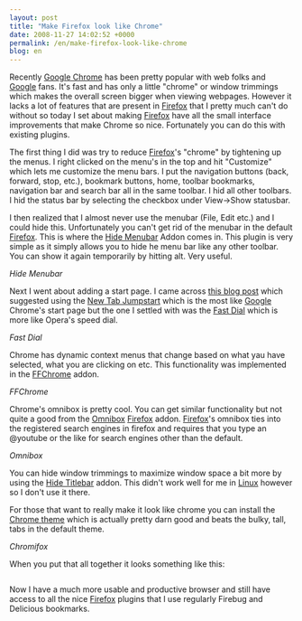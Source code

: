 ```yaml
---
layout: post
title: "Make Firefox look like Chrome"
date: 2008-11-27 14:02:52 +0000
permalink: /en/make-firefox-look-like-chrome
blog: en
---
```


<p>Recently <a href="http://www.google.com/chrome/intl/en/features.html">Google Chrome</a> has been pretty popular with web folks and <a href="http://www.google.com/" title="Google">Google</a> fans. It's fast and has only a little "chrome" or window trimmings which makes the overall screen bigger when viewing webpages. However it lacks a lot of features that are present in <a href="http://www.getfirefox.com/" title="Firefox">Firefox</a> that I pretty much can't do without so today I set about making <a href="http://www.getfirefox.com/" title="Firefox">Firefox</a> have all the small interface improvements that make Chrome so nice. Fortunately you can do this with existing plugins.</p>

<p>The first thing I did was try to reduce <a href="http://www.getfirefox.com/" title="Firefox">Firefox</a>'s "chrome" by tightening up the menus. I right clicked on the menu's in the top and hit "Customize" which lets me customize the menu bars. I put the navigation buttons (back, forward, stop, etc.), bookmark buttons, home, toolbar bookmarks, navigation bar and search bar all in the same toolbar. I hid all other toolbars. I hid the status bar by selecting the checkbox under View->Show statusbar.</p>

<p>I then realized that I almost never use the menubar (File, Edit etc.) and I could hide this. Unfortunately you can't get rid of the menubar in the default <a href="http://www.getfirefox.com/" title="Firefox">Firefox</a>. This is where the <a href="https://addons.mozilla.org/en-US/firefox/addon/4762">Hide Menubar</a> Addon comes in. This plugin is very simple as it simply allows you to hide he menu bar like any other toolbar. You can show it again temporarily by hitting alt. Very useful.</p>

<p><img src="https://addons.mozilla.org/en-US/firefox/images/t/21579/1213031256" alt="" /><br /><em>Hide Menubar</em></p>

<p>Next I went about adding a start page. I came across <a href="http://techie-buzz.com/featured/get-google-chrome-startpage-experience-in-firefox.html">this blog post</a> which suggested using the <a href="https://addons.mozilla.org/en-US/firefox/addon/8914">New Tab Jumpstart</a> which is the most like <a href="http://www.google.com/" title="Google">Google</a> Chrome's start page but the one I settled with was the <a href="https://addons.mozilla.org/en-US/firefox/addon/5721">Fast Dial</a> which is more like Opera's speed dial.</p>

<p><a href="https://addons.mozilla.org/en-US/firefox/images/p/18496/1202055006" rel="lightbox"><img src="https://addons.mozilla.org/en-US/firefox/images/t/18496/1202055006" alt="" /></a><br /><em>Fast Dial</em></p>

<p>Chrome has dynamic context menus that change based on what yau have selected, what you are clicking on etc. This functionality was implemented in the <a href="http://www.binaryturf.com/free-software/ffchrome-for-firefox/">FFChrome</a> addon.</p>

<p><img src="http://www.binaryturf.com/wp-content/uploads/2008/09/collapsed.gif" alt="" /><br /><em>FFChrome</em></p>

<p>Chrome's omnibox is pretty cool. You can get similar functionality but not quite a good from the <a href="https://addons.mozilla.org/ja/firefox/addon/8823">Omnibox</a> <a href="http://www.getfirefox.com/" title="Firefox">Firefox</a> addon. <a href="http://www.getfirefox.com/" title="Firefox">Firefox</a>'s omnibox ties into the registered search engines in firefox and requires that you type an @youtube or the like for search engines other than the default.</p>

<p><a href="https://addons.mozilla.org/en-US/firefox/images/p/26085/1221648048" rel="lightbox"><img src="https://addons.mozilla.org/en-US/firefox/images/t/26085/1221648048" alt="" /></a><br /><em>Omnibox</em></p>

<p>You can hide window trimmings to maximize window space a bit more by using the <a href="https://addons.mozilla.org/ja/firefox/addon/9256">Hide Titlebar</a> addon. This didn't work well for me in <a href="http://en.wikipedia.org/wiki/Linux" title="Linux">Linux</a> however so I don't use it there.</p>

<p>For those that want to really make it look like chrome you can install the <a href="https://addons.mozilla.org/en-US/firefox/addon/8782">Chrome theme</a> which is actually pretty darn good and beats the bulky, tall, tabs in the default theme.</p>

<p><img src="https://addons.mozilla.org/en-US/firefox/images/t/25704/1220740111" alt="" /><br /><em>Chromifox</em></p>

<p>When you put that all together it looks something like this:</p>

<p><a href="/gallery2/d/11050-1/Screenshot.png" rel="lightbox"><img src="/gallery2/d/11051-2/Screenshot.png" alt="" /></a></p>

<p>Now I have a much more usable and productive browser and still have access to all the nice <a href="http://www.getfirefox.com/" title="Firefox">Firefox</a> plugins that I use regularly Firebug and Delicious bookmarks.</p>
